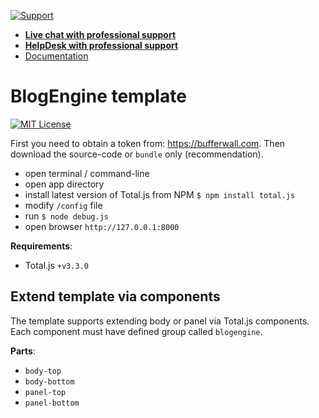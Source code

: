 [![Support](https://www.totaljs.com/img/button-support.png)](https://www.totaljs.com/support/)

- [__Live chat with professional support__](https://messenger.totaljs.com)
- [__HelpDesk with professional support__](https://helpdesk.totaljs.com)
- [Documentation](https://docs.totaljs.com)

# BlogEngine template

[![MIT License][license-image]][license-url]

First you need to obtain a token from: <https://bufferwall.com>. Then download the source-code or `bundle` only (recommendation).

- open terminal / command-line
- open app directory
- install latest version of Total.js from NPM `$ npm install total.js`
- modify `/config` file
- run `$ node debug.js`
- open browser `http://127.0.0.1:8000`

__Requirements__:

- Total.js `+v3.3.0`

## Extend template via components

The template supports extending body or panel via Total.js components. Each component must have defined group called `blogengine`.

__Parts__:

- `body-top`
- `body-bottom`
- `panel-top`
- `panel-bottom`

[license-image]: https://img.shields.io/badge/license-MIT-blue.svg?style=flat
[license-url]: license.txt
